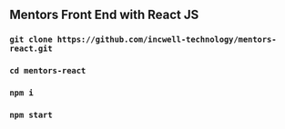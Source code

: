 ## Mentors Front End with React JS

### `git clone https://github.com/incwell-technology/mentors-react.git`
### `cd mentors-react`
### `npm i`
### `npm start`
